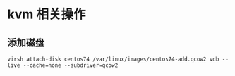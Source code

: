 # kvm 相关操作

## 添加磁盘

    virsh attach-disk centos74 /var/linux/images/centos74-add.qcow2 vdb --live --cache=none --subdriver=qcow2